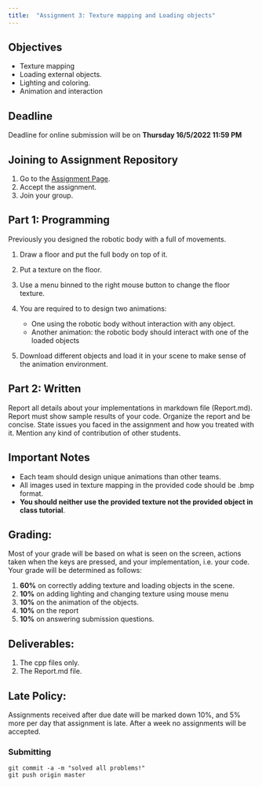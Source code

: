 ```yaml
---
title:  "Assignment 3: Texture mapping and Loading objects"
---
```


## Objectives
 
* Texture mapping
* Loading external objects.
* Lighting and coloring.
* Animation and interaction


## Deadline

Deadline for online submission will be on **Thursday 16/5/2022 11:59 PM**

## Joining to Assignment Repository

1. Go to the [Assignment Page]().
2. Accept the assignment.
3. Join your group.

## Part 1: Programming

Previously you designed the robotic body with a full of movements.

1. Draw a floor and put the full body on top of it.

2. Put a texture on the floor.

3. Use a menu binned to the right mouse button to change the floor texture.

4. You are required to to design two animations:
    * One using the robotic body without interaction with any object.
    * Another animation: the robotic body should interact with one of the loaded objects

5. Download different objects and load it in your scene to make sense of the animation environment.

## Part 2: Written

Report all details about your implementations in markdown file (Report.md). Report must show sample results of your code. Organize the report and be concise. State issues you faced in the assignment and how you treated with it. Mention any kind of contribution of other students.

## Important Notes 

* Each team should design unique animations than other teams.
* All images used in texture mapping in the provided code should be .bmp format.
* **You should neither use the provided texture not the provided object in class tutorial**.

## Grading:
Most of your grade will be based on what is seen on the screen, actions taken when the keys
are pressed, and your implementation, i.e. your code. Your grade will be determined as
follows:
1. **60%** on correctly adding texture and loading objects in the scene.
2. **10%** on adding lighting and changing texture using mouse menu
3. **10%** on the animation of the objects. 
5. **10%** on the report 
6. **10%** on answering submission questions.

## Deliverables:
1. The cpp files only.
2. The  Report.md file.

## Late Policy:
Assignments received after due date will be marked down 10%, and 5% more per day that
assignment is late. After a week no assignments will be accepted.


### Submitting

```terminal
git commit -a -m "solved all problems!"
git push origin master
```